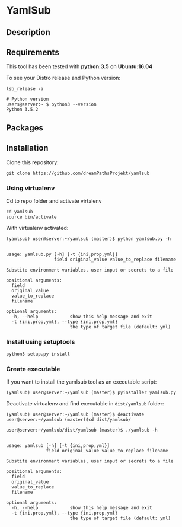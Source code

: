 # YamlSub

## Description

## Requirements

This tool has been tested with **python:3.5** on **Ubuntu:16.04**

To see your Distro release and Python version:

```Shell
lsb_release -a

# Python version
users@server:~ $ python3 --version
Python 3.5.2
```

## Packages

## Installation

Clone this repository:

```Shell
git clone https://github.com/dreamPathsProjekt/yamlsub
```

### Using virtualenv

Cd to repo folder and activate virtalenv

```Shell
cd yamlsub
source bin/activate
```

With virtualenv activated:

```Shell
(yamlsub) user@server:~/yamlsub (master)$ python yamlsub.py -h


usage: yamlsub.py [-h] [-t {ini,prop,yml}]
                  field original_value value_to_replace filename

Substite environment variables, user input or secrets to a file

positional arguments:
  field
  original_value
  value_to_replace
  filename

optional arguments:
  -h, --help            show this help message and exit
  -t {ini,prop,yml}, --type {ini,prop,yml}
                        the type of target file (default: yml)

```

### Install using setuptools

```Shell
python3 setup.py install
```

### Create executable

If you want to install the yamlsub tool as an executable script:

```Shell
(yamlsub) user@server:~/yamlsub (master)$ pyinstaller yamlsub.py
```

Deactivate virtualenv and find executable in `dist/yamlsub` folder:

```Shell
(yamlsub) user@server:~/yamlsub (master)$ deactivate
user@server:~/yamlsub (master)$cd dist/yamlsub/

user@server:~/yamlsub/dist/yamlsub (master)$ ./yamlsub -h


usage: yamlsub [-h] [-t {ini,prop,yml}]
               field original_value value_to_replace filename

Substite environment variables, user input or secrets to a file

positional arguments:
  field
  original_value
  value_to_replace
  filename

optional arguments:
  -h, --help            show this help message and exit
  -t {ini,prop,yml}, --type {ini,prop,yml}
                        the type of target file (default: yml)

```
